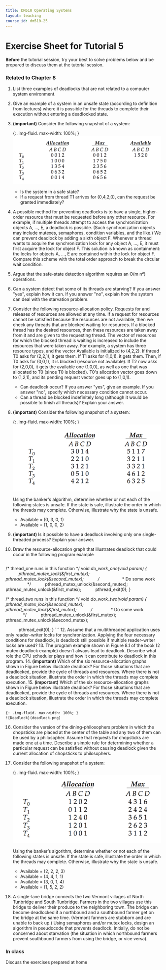 ```yaml
---
title: DM510 Operating Systems
layout: teaching
course_id: dm510-25
---
```


# Exercise Sheet for Tutorial 5

**Before** the tutorial session, try your best to solve problems below and be prepared to discuss them at the tutorial session.

### Related to Chapter 8
1. List three examples of deadlocks that are not related to a computer system environment.
2. Give an example of a system in an unsafe state (according to definition from lectures) where it is possible for the threads to complete their execution without entering a deadlocked state.
3. **(important)** Consider the following snapshot of a system:

    {: .img-fluid. max-width: 100%; }
    ![Banker's algorithm](banker1.png)

    - Is the system in a safe state?
    - If a request from thread T1 arrives for (0,4,2,0), can the request be granted immediately?
4. A possible method for preventing deadlocks is to have a single, higher-order resource that must be requested before any other resource. For example, if multiple threads attempt to access the synchronization objects A, ..., E, a deadlock is possible. (Such synchronization objects may include mutexes, semaphores, condition variables, and the like.) We can prevent deadlock by adding a sixth object F. Whenever a thread wants to acquire the synchronization lock for any object A, ..., E, it must first acquire the lock for object F. This solution is known as containment: the locks for objects A, ..., E are contained within the lock for object F. Compare this scheme with the total order approach to break the circular wait condition.
5. Argue that the safe-state detection algorithm requires an O(m n²) operations.
6. Can a system detect that some of its threads are starving? If you answer "yes", explain how it can. If you answer "no", explain how the system can deal with the starvation problem.
7. Consider the following resource-allocation policy. Requests for and releases of resources are allowed at any time. If a request for resources cannot be satisfied because the resources are not available, then we check any threads that are blocked waiting for resources. If a blocked thread has the desired resources, then these resources are taken away from it and are given to the requesting thread. The vector of resources for which the blocked thread is waiting is increased to include the resources that were taken away. For example, a system has three resource types, and the vector Available is initialized to (4,2,2). If thread T0 asks for (2,2,1), it gets them. If T1 asks for (1,0,1), it gets them. Then, if T0 asks for (0,0,1), it is blocked (resource not available). If T2 now asks for (2,0,0), it gets the available one (1,0,0), as well as one that was allocated to T0 (since T0 is blocked). T0's allocation vector goes down to (1,2,1), and its pending request vector goes up to (1,0,1).
    - Can deadlock occur? If you answer "yes", give an example. If you answer "no", specify which necessary condition cannot occur.
    - Can a thread be blocked indefinitely long (although it would be possible to finish all threads)? Explain your answer.
8. **(important)** Consider the following snapshot of a system:

    {: .img-fluid. max-width: 100%; }
    ![Banker's algorithm](banker2.png)

    Using the banker's algorithm, determine whether or not each of the following states is unsafe. If the state is safe, illustrate the order in which the threads may complete. Otherwise, illustrate why the state is unsafe.
    - Available = (0, 3, 0, 1)
    - Available = (1, 0, 0, 2)
10. **(important)** Is it possible to have a deadlock involving only one single-threaded process? Explain your answer.
11. Draw the resource-allocation graph that illustrates deadlock that could occur in the following program example
    ```
/* thread_one runs in this function */
void *do_work_one(void *param)
{
   pthread_mutex_lock(&first_mutex);
   pthread_mutex_lock(&second_mutex);
   /**
     * Do some work
     */
   pthread_mutex_unlock(&second_mutex);
   pthread_mutex_unlock(&first_mutex);
   pthread_exit(0);
}


/* thread_two runs in this function */
void *do_work_two(void *param)
{
   pthread_mutex_lock(&second_mutex);
   pthread_mutex_lock(&first_mutex);
   /**
    * Do some work
    */
   pthread_mutex_unlock(&first_mutex);
   pthread_mutex_unlock(&second_mutex);

   pthread_exit(0);
}
    ```
12. Assume that a multithreaded application uses only reader–writer locks for synchronization. Applying the four necessary conditions for deadlock, is deadlock still possible if multiple reader–writer locks are used?
13. The program example shown in Figure 8.1 of the book (2 mutex deadlock example) doesn’t always lead to deadlock. Describe what role the CPU scheduler plays and how it can contribute to deadlock in this program.
14. **(important)** Which of the six resource-allocation graphs shown in Figure below illustrate deadlock? For those situations that are deadlocked, provide the cycle of threads and resources. Where there is not a deadlock situation, illustrate the order in which the threads may complete execution.
15. **(important)** Which of the six resource-allocation graphs shown in Figure below illustrate deadlock? For those situations that are deadlocked, provide the cycle of threads and resources. Where there is not a deadlock situation, illustrate the order in which the threads may complete execution.

    {: .img-fluid. max-width: 100%; }
    ![Deadlock](deadlock.png)

16. Consider the version of the dining-philosophers problem in which the chopsticks are placed at the center of the table and any two of them can be used by a philosopher. Assume that requests for chopsticks are made one at a time. Describe a simple rule for determining whether a particular request can be satisfied without causing deadlock given the current allocation of chopsticks to philosophers.
17. Consider the following snapshot of a system:

    {: .img-fluid. max-width: 100%; }
    ![Banker](banker3.png)

    Using the banker’s algorithm, determine whether or not each of the following states is unsafe. If the state is safe, illustrate the order in which the threads may complete. Otherwise, illustrate why the state is unsafe.
    - Available = (2, 2, 2, 3)
    - Available = (4, 4, 1, 1)
    - Available = (3, 0, 1, 4)
    - Available = (1, 5, 2, 2)
18. A single-lane bridge connects the two Vermont villages of North Tunbridge and South Tunbridge. Farmers in the two villages use this bridge to deliver their produce to the neighboring town. The bridge can become deadlocked if a northbound and a southbound farmer get on the bridge at the same time. (Vermont farmers are stubborn and are unable to back up.) Using semaphores and/or mutex locks, design an algorithm in pseudocode that prevents deadlock. Initially, do not be concerned about starvation (the situation in which northbound farmers prevent southbound farmers from using the bridge, or vice versa).

### In class
Discuss the exercises prepared at home
